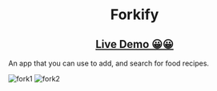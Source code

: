 <p align="center">
  <h1 align="center">Forkify</h3>
    <p align="center">
      <h2 align="center"><a href="https://forkifyapprecipes.netlify.app/">Live Demo 😀😀</a></h2>
    </p>
</p>

An app that you can use to add, and search for food recipes.

![fork1](https://github.com/jchernandez87/trillo/assets/44485810/64d0b445-1bbf-4462-9c01-2b8998791174)
![fork2](https://github.com/jchernandez87/trillo/assets/44485810/12de606c-7f7f-496c-befd-94c3433486a9)
